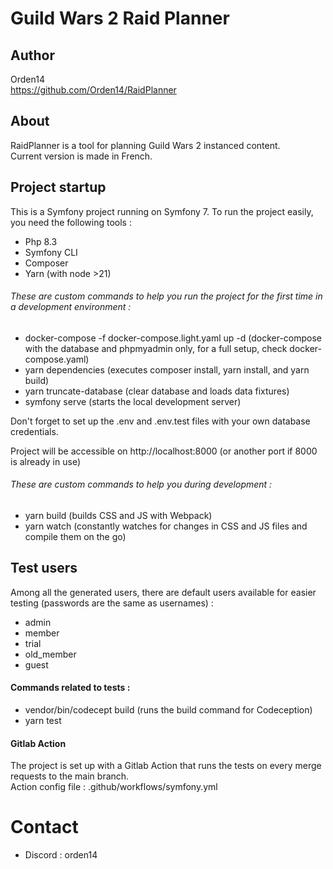 # Guild Wars 2 Raid Planner

## Author
Orden14  
https://github.com/Orden14/RaidPlanner

## About
RaidPlanner is a tool for planning Guild Wars 2 instanced content.  
Current version is made in French.

## Project startup
This is a Symfony project running on Symfony 7. To run the project easily, you need the following tools :
- Php 8.3
- Symfony CLI
- Composer
- Yarn (with node >21)

###### These are custom commands to help you run the project for the first time in a development environment :
- docker-compose -f docker-compose.light.yaml up -d (docker-compose with the database and phpmyadmin only, for a full setup, check docker-compose.yaml)
- yarn dependencies (executes composer install, yarn install, and yarn build)
- yarn truncate-database (clear database and loads data fixtures)
- symfony serve (starts the local development server)

Don't forget to set up the .env and .env.test files with your own database credentials.

Project will be accessible on http://localhost:8000  (or another port if 8000 is already in use)

###### These are custom commands to help you during development :
- yarn build (builds CSS and JS with Webpack)
- yarn watch (constantly watches for changes in CSS and JS files and compile them on the go)

## Test users
Among all the generated users, there are default users available for easier testing (passwords are the same as usernames) :
- admin
- member
- trial
- old_member
- guest

#### Commands related to tests :
- vendor/bin/codecept build (runs the build command for Codeception)
- yarn test

#### Gitlab Action
The project is set up with a Gitlab Action that runs the tests on every merge requests to the main branch.  
Action config file : .github/workflows/symfony.yml

# Contact
* Discord : orden14
